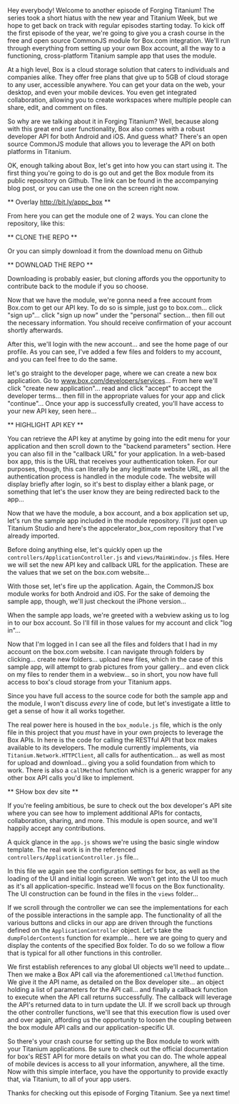 Hey everybody! Welcome to another episode of Forging Titanium! The series took a short hiatus with the new year and Titanium Week, but we hope to get back on track with regular episodes starting today. To kick off the first episode of the year, we're going to give you a crash course in the free and open source CommonJS module for Box.com integration. We'll run through everything from setting up your own Box account, all the way to a functioning, cross-platform Titanium sample app that uses the module.At a high level, Box is a cloud storage solution that caters to individuals and companies alike. They offer free plans that give up to 5GB of cloud storage to any user, accessible anywhere. You can get your data on the web, your desktop, and even your mobile devices. You even get integrated collaboration, allowing you to create workspaces where multiple people can share, edit, and comment on files.So why are we talking about it in Forging Titanium? Well, because along with this great end user functionality, Box also comes with a robust developer API for both Android and iOS. And guess what? There's an open source CommonJS module that allows you to leverage the API on both platforms in Titanium.OK, enough talking about Box, let's get into how you can start using it. The first thing you're going to do is go out and get the Box module from its public repository on Github. The link can be found in the accompanying blog post, or you can use the one on the screen right now.** Overlay http://bit.ly/appc_box **From here you can get the module one of 2 ways. You can clone the repository, like this:** CLONE THE REPO **Or you can simply download it from the download menu on Github** DOWNLOAD THE REPO **Downloading is probably easier, but cloning affords you the opportunity to contribute back to the module if you so choose.Now that we have the module, we're gonna need a free account from Box.com to get our API key. To do so is simple, just go to box.com... click "sign up"... click "sign up now" under the "personal" section... then fill out the necessary information. You should receive confirmation of your account shortly afterwards.After this, we'll login with the new account... and see the home page of our profile. As you can see, I've added a few files and folders to my account, and you can feel free to do the same. let's go straight to the developer page, where we can create a new box application. Go to www.box.com/developers/services... From here we'll click "create new application"... read and click "accept" to accept the developer terms... then fill in the appropriate values for your app and click "continue"... Once your app is successfully created, you'll have access to your new API key, seen here...** HIGHLIGHT API KEY **You can retrieve the API key at anytime by going into the edit menu for your application and then scroll down to the "backend parameters" section. Here you can also fill in the "callback URL" for your application. In a web-based box app, this is the URL that receives your authentication token. For our purposes, though, this can literally be any legitimate website URL, as all the authentication process is handled in the module code. The website will display briefly after login, so it's best to display either a blank page, or something that let's the user know they are being redirected back to the app...Now that we have the module, a box account, and a box application set up, let's run the sample app included in the module repository. I'll just open up Titanium Studio and here's the appcelerator_box_com repository that I've already imported. Before doing anything else, let's quickly open up the `controllers/ApplicationController.js` and `views/MainWindow.js` files. Here we will set the new API key and callback URL for the application. These are the values that we set on the box.com website...With those set, let's fire up the application. Again, the CommonJS box module works for both Android and iOS. For the sake of demoing the sample app, though, we'll just checkout the iPhone version...When the sample app loads, we're greeted with a webview asking us to log in to our box account. So I'll fill in those values for my account and click "log in"...Now that I'm logged in I can see all the files and folders that I had in my account on the box.com website. I can navigate through folders by clicking... create new folders... upload new files, which in the case of this sample app, will attempt to grab pictures from your gallery... and even click on my files to render them in a webview... so in short, you now have full access to box's cloud storage from your Titanium apps.Since you have full access to the source code for both the sample app and the module, I won't discuss _every_ line of code, but let's investigate a little to get a sense of how it all works together. The real power here is housed in the `box_module.js` file, which is the only file in this project that you _must_ have in your own projects to leverage the Box APIs. In here is the code for calling the RESTful API that box makes available to its developers. The module currently implements, via `Titanium.Network.HTTPClient`, all calls for authentication...  as well as most for upload and download... giving you a solid foundation from which to work. There is also a `callMethod` function which is a generic wrapper for any other box API calls you'd like to implement.** SHow box dev site **If you're feeling ambitious, be sure to check out the box developer's API site where you can see how to implement additional APIs for contacts, collaboration, sharing, and more. This module is open source, and we'll happily accept any contributions.A quick glance in the `app.js` shows we're using the basic single window template. The real work is in the referenced `controllers/ApplicationController.js` file...In this file we again see the configuration settings for box, as well as the loading of the UI and initial login screen. We won't get into the UI too much as it's all application-specific. Instead we'll focus on the Box functionality. The UI construction can be found in the files in the `views` folder...  If we scroll through the controller we can see the implementations for each of the possible interactions in the sample app. The functionality of all the various buttons and clicks in our app are driven through the functions defined on the `ApplicationController` object. Let's take the `dumpFolderContents` function for example... here we are going to query and display the contents of the specified Box folder. To do so we follow a flow that is typical for all other functions in this controller. We first establish references to any global UI objects we'll need to update... Then we make a Box API call via the aforementioned `callMethod` function. We give it the API name, as detailed on the Box developer site... an object holding a list of parameters for the API call... and finally a callback function to execute when the API call returns successfully. The callback will leverage the API's returned data to in turn update the UI. If we scroll back up through the other controller functions, we'll see that this execution flow is used over and over again, affording us the opportunity to loosen the coupling between the box module API calls and our application-specific UI.So there's your crash course for setting up the Box module to work with your Titanium applications. Be sure to check out the official documentation for box's REST API for more details on what you can do. The whole appeal of mobile devices is access to all your information, anywhere, all the time. Now with this simple interface, you have the opportunity to provide exactly that, via Titanium, to all of your app users.Thanks for checking out this episode of Forging Titanium. See ya next time!